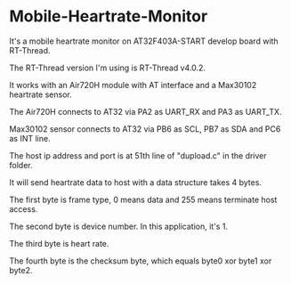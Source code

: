 # Mobile-Heartrate-Monitor

It's a mobile heartrate monitor on AT32F403A-START develop board with RT-Thread.

The RT-Thread version I'm using is RT-Thread v4.0.2.

It works with an Air720H module with AT interface and a Max30102 heartrate sensor.

The Air720H connects to AT32 via PA2 as UART_RX and PA3 as UART_TX.

Max30102 sensor connects to AT32 via PB6 as SCL, PB7 as SDA and PC6 as INT line.

The host ip address and port is at 51th line of "dupload.c" in the driver folder.

It will send heartrate data to host with a data structure takes 4 bytes.

The first byte is frame type, 0 means data and 255 means terminate host access.

The second byte is device number. In this application, it's 1.

The third byte is heart rate.

The fourth byte is the checksum byte, which equals byte0 xor byte1 xor byte2.
